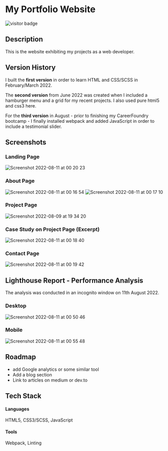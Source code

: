 
# My Portfolio Website
![visitor badge](https://visitor-badge.glitch.me/badge?page_id=LisaPMunich.visitor-badge)

## Description
This is the website exhibiting my projects as a web developer.

## Version History
I built the **first version** in order to learn HTML and CSS/SCSS in February/March 2022.

The **second version** from June 2022 was created when I included a hamburger menu and a grid for my recent projects. I also used pure html5 and css3 here. 

For the **third version** in August - prior to finishing my CareerFoundry bootcamp - I finally installed webpack and added JavaScript in order to include a testimonial slider.

## Screenshots

### Landing Page
![Screenshot 2022-08-11 at 00 20 23](https://user-images.githubusercontent.com/99111208/184030523-7604e842-f57e-4489-9f7f-3fccfe68d38b.png)

### About Page
![Screenshot 2022-08-11 at 00 16 54](https://user-images.githubusercontent.com/99111208/184030158-7782529f-5d68-47c7-ab45-acb94720c355.png)
![Screenshot 2022-08-11 at 00 17 10](https://user-images.githubusercontent.com/99111208/184030148-4bbb00e6-9e20-4bdf-9e5f-72eab4fb032e.png)

### Project Page
![Screenshot 2022-08-09 at 19 34 20](https://user-images.githubusercontent.com/99111208/183721550-a770ef37-c6bb-4ed5-a2c7-df84a1c5c85f.png)

### Case Study on Project Page (Excerpt)
![Screenshot 2022-08-11 at 00 18 40](https://user-images.githubusercontent.com/99111208/184030352-0a80cc27-2ba2-4b94-9d88-a3c422e2c9a6.png)

### Contact Page
![Screenshot 2022-08-11 at 00 19 42](https://user-images.githubusercontent.com/99111208/184030449-23a27cc4-1abc-4b8e-b457-9aa8c0ed7d33.png)

## Lighthouse Report - Performance Analysis

The analysis was conducted in an incognito window on 11th August 2022.

### Desktop
![Screenshot 2022-08-11 at 00 50 46](https://user-images.githubusercontent.com/99111208/184036010-0795797b-148c-4a86-915d-316a96acec26.png)

### Mobile
![Screenshot 2022-08-11 at 00 55 48](https://user-images.githubusercontent.com/99111208/184037119-e5036076-f2d3-48bd-9407-50437ab1bf41.png)


## Roadmap

- add Google analytics or some similar tool
- Add a blog section
- Link to articles on medium or dev.to


## Tech Stack

#### Languages
HTML5, CSS3/SCSS, JavaScript

#### Tools
Webpack, Linting


